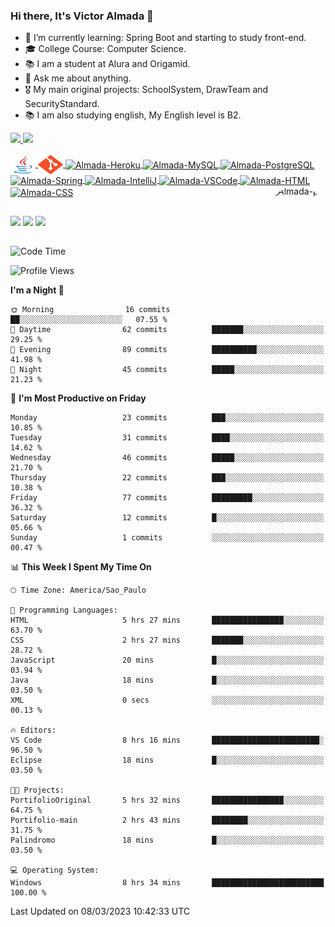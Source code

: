### Hi there, It's Victor Almada 👋


- 🌱 I’m currently learning: Spring Boot and starting to study front-end.
- 🎓 College Course: Computer Science.
- 📚  I am a student at Alura and Origamid.
- 💬 Ask me about anything.
- 🎖 My main original projects: SchoolSystem, DrawTeam and SecurityStandard.
- 📚 I am also studying english, My English level is B2.
 
<div>
<a href="https://github.com/Almadavic">
<img height="180em" src="https://github-readme-stats.vercel.app/api?username=Almadavic&showw_icons=true&theme=dark&include_all_commits=true&count_private=true">
<img height="180em" src="https://github-readme-stats.vercel.app/api/top-langs/?username=Almadavic&layout=compact&langs_count=16&theme=dracula">
</div>

<div style="display: inline_block"><br>
  <img align="center" alt="Almada-Java" height="30" width="40" src="https://raw.githubusercontent.com/devicons/devicon/master/icons/java/java-original.svg">
  <img align="center" alt="Almada-Git" height="30" width="40" src="https://raw.githubusercontent.com/devicons/devicon/master/icons/git/git-original.svg">
  <img align="center" alt="Almada-Heroku" height="30" width="40" src="https://cdn.jsdelivr.net/gh/devicons/devicon/icons/heroku/heroku-plain-wordmark.svg" />             
  <img align="center" alt="Almada-MySQL" height="30" width="40" src="https://cdn.jsdelivr.net/gh/devicons/devicon/icons/mysql/mysql-original-wordmark.svg" />
  <img align="center" alt="Almada-PostgreSQL" height="30" width="40" src="https://cdn.jsdelivr.net/gh/devicons/devicon/icons/postgresql/postgresql-plain-wordmark.svg" />
  <img align="center" alt="Almada-Spring" height="30" width="40" src="https://cdn.jsdelivr.net/gh/devicons/devicon/icons/spring/spring-original-wordmark.svg" />
   <img align="center" alt="Almada-IntelliJ" height="30" width="40" src="https://cdn.jsdelivr.net/gh/devicons/devicon/icons/intellij/intellij-original.svg" />
   <img align="center" alt="Almada-VSCode" height="30" width="40" src="https://cdn.jsdelivr.net/gh/devicons/devicon/icons/vscode/vscode-original.svg" />
   <img align="center" alt="Almada-HTML" height="30" width="40" src="https://cdn.jsdelivr.net/gh/devicons/devicon/icons/html5/html5-original.svg" />
   <img align="center" alt="Almada-CSS" height="30" width="40" src="https://cdn.jsdelivr.net/gh/devicons/devicon/icons/css3/css3-original.svg" />
  <img align="right" alt="Almada-pic" height="150" style="border-radius:50px;" src="https://user-images.githubusercontent.com/85299065/185514627-94fcf387-edc6-4c24-88f1-b4873ccd49e9.png">
</div>
  
  ##
 
<div> 
  <a href="https://www.youtube.com/channel/UCUrcUNA90M_ZqLEcQxd3UNA" target="_blank"><img src="https://img.shields.io/badge/YouTube-FF0000?style=for-the-badge&logo=youtube&logoColor=white" target="_blank"></a>
 <a href = "mailto:almadavic@live.com"><img src="https://img.shields.io/badge/-Gmail-%23333?style=for-the-badge&logo=gmail&logoColor=white" target="_blank"></a>
  <a href="https://www.linkedin.com/in/victoralmada/" target="_blank"><img src="https://img.shields.io/badge/-LinkedIn-%230077B5?style=for-the-badge&logo=linkedin&logoColor=white" target="_blank"></a> 
</div>

##

<!--START_SECTION:waka-->
![Code Time](http://img.shields.io/badge/Code%20Time-258%20hrs%204%20mins-blue)

![Profile Views](http://img.shields.io/badge/Profile%20Views-2-blue)

**I'm a Night 🦉** 

```text
🌞 Morning                16 commits          ██░░░░░░░░░░░░░░░░░░░░░░░   07.55 % 
🌆 Daytime                62 commits          ███████░░░░░░░░░░░░░░░░░░   29.25 % 
🌃 Evening                89 commits          ██████████░░░░░░░░░░░░░░░   41.98 % 
🌙 Night                  45 commits          █████░░░░░░░░░░░░░░░░░░░░   21.23 % 
```
📅 **I'm Most Productive on Friday** 

```text
Monday                   23 commits          ███░░░░░░░░░░░░░░░░░░░░░░   10.85 % 
Tuesday                  31 commits          ████░░░░░░░░░░░░░░░░░░░░░   14.62 % 
Wednesday                46 commits          █████░░░░░░░░░░░░░░░░░░░░   21.70 % 
Thursday                 22 commits          ███░░░░░░░░░░░░░░░░░░░░░░   10.38 % 
Friday                   77 commits          █████████░░░░░░░░░░░░░░░░   36.32 % 
Saturday                 12 commits          █░░░░░░░░░░░░░░░░░░░░░░░░   05.66 % 
Sunday                   1 commits           ░░░░░░░░░░░░░░░░░░░░░░░░░   00.47 % 
```


📊 **This Week I Spent My Time On** 

```text
🕑︎ Time Zone: America/Sao_Paulo

💬 Programming Languages: 
HTML                     5 hrs 27 mins       ████████████████░░░░░░░░░   63.70 % 
CSS                      2 hrs 27 mins       ███████░░░░░░░░░░░░░░░░░░   28.72 % 
JavaScript               20 mins             █░░░░░░░░░░░░░░░░░░░░░░░░   03.94 % 
Java                     18 mins             █░░░░░░░░░░░░░░░░░░░░░░░░   03.50 % 
XML                      0 secs              ░░░░░░░░░░░░░░░░░░░░░░░░░   00.13 % 

🔥 Editors: 
VS Code                  8 hrs 16 mins       ████████████████████████░   96.50 % 
Eclipse                  18 mins             █░░░░░░░░░░░░░░░░░░░░░░░░   03.50 % 

🐱‍💻 Projects: 
PortifolioOriginal       5 hrs 32 mins       ████████████████░░░░░░░░░   64.75 % 
Portifolio-main          2 hrs 43 mins       ████████░░░░░░░░░░░░░░░░░   31.75 % 
Palindromo               18 mins             █░░░░░░░░░░░░░░░░░░░░░░░░   03.50 % 

💻 Operating System: 
Windows                  8 hrs 34 mins       █████████████████████████   100.00 % 
```


 Last Updated on 08/03/2023 10:42:33 UTC
<!--END_SECTION:waka-->

